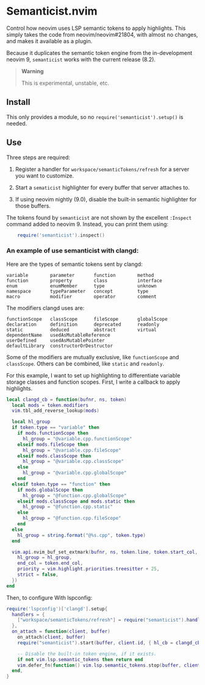 # Semanticist.nvim

Control how neovim uses LSP semantic tokens to apply highlights. This simply
takes the code from neovim/neovim#21804, with almost no changes, and makes it
available as a plugin.

Because it duplicates the semantic token engine from the in-development neovim
9, `semanticist` works with the current release (8.2).

> **Warning**
>
> This is experimental, unstable, etc.


## Install

This only provides a module, so no `require('semanticist').setup()` is needed.


## Use

Three steps are required:

1. Register a handler for `workspace/semanticTokens/refresh` for a server you
   want to customize.

2. Start a `sematicist` highlighter for every buffer that server attaches to.

3. If using neovim nightly (9.0), disable the built-in semantic highlighter for
   those buffers.

The tokens found by `semanticist` are not shown by the excellent `:Inspect`
command added to neovim 9. Instead, you can print them using:
``` lua
    require('semanticist').inspect()
```


### An example of use semanticist with clangd:

Here are the types of semantic tokens sent by clangd:

    variable        parameter       function        method
    function        property        class           interface
    enum            enumMember      type            unknown
    namespace       typeParameter   concept         type
    macro           modifier        operator        comment

The modifiers clangd uses are:

    functionScope   classScope      fileScope       globalScope
    declaration     definition      deprecated      readonly
    static          deduced         abstract        virtual
    dependentName   usedAsMutableReference
    userDefined     usedAsMutablePointer
    defaultLibrary  constructorOrDestructor

Some of the modifiers are mutually exclusive, like `functionScope` and
`classScope`. Others can be combined, like `static` and `readonly`.

For this example, I want to set up highlighting to differentiate variable
storage classes and function scopes. First, I write a callback to apply
highlights.

``` lua
local clangd_cb = function(bufnr, ns, token)
  local mods = token.modifiers
  vim.tbl_add_reverse_lookup(mods)

  local hl_group
  if token.type == "variable" then
    if mods.functionScope then
      hl_group = "@variable.cpp.functionScope"
    elseif mods.fileScope then
      hl_group = "@variable.cpp.fileScope"
    elseif mods.classScope then
      hl_group = "@variable.cpp.classScope"
    else
      hl_group = "@variable.cpp.globalScope"
    end
  elseif token.type == "function" then
    if mods.globalScope then
      hl_group = "@function.cpp.globalScope"
    elseif mods.classScope and mods.static then
      hl_group = "@function.cpp.static"
    else
      hl_group = "@function.cpp.fileScope"
    end
  else
    hl_group = string.format("@%s.cpp", token.type)
  end

  vim.api.nvim_buf_set_extmark(bufnr, ns, token.line, token.start_col, {
    hl_group = hl_group,
    end_col = token.end_col,
    priority = vim.highlight.priorities.treesitter + 25,
    strict = false,
  })
end
```

Then, to configure With lspconfig:
``` lua
require('lspconfig')['clangd'].setup{
  handlers = {
    ["workspace/semanticTokens/refresh"] = require("semanticist").handler,
  },
  on_attach = function(client, buffer)
    on_attach(client, buffer)
    require("semanticist").start(buffer, client.id, { hl_cb = clangd_cb })

    -- Disable the built-in token engine, if it exists.
    if not vim.lsp.semantic_tokens then return end
    vim.defer_fn(function() vim.lsp.semantic_tokens.stop(buffer, client.id) end, 50)
  end,
}
```
